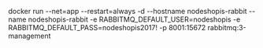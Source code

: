 docker run --net=app --restart=always -d --hostname nodeshopis-rabbit --name nodeshopis-rabbit -e RABBITMQ_DEFAULT_USER=nodeshopis -e RABBITMQ_DEFAULT_PASS=nodeshopis2017! -p 8001:15672 rabbitmq:3-management
